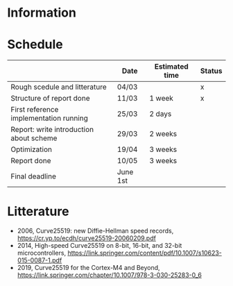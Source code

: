 # Information



# Schedule

|                                         | Date     | Estimated time | Status |
|-----------------------------------------|----------|----------------|--------|
| Rough scedule and litterature           | 04/03    |                | x      |
| Structure of report done                | 11/03    | 1 week         | x      |
| First reference implementation running  | 25/03    | 2 days         |        |
| Report: write introduction about scheme | 29/03    | 2 weeks        |        |
| Optimization                            | 19/04    | 3 weeks        |        |
| Report done                             | 10/05    | 3 weeks        |        |
| Final deadline                          | June 1st |                |        |


# Litterature

 - 2006, Curve25519: new Diffie-Hellman speed records, https://cr.yp.to/ecdh/curve25519-20060209.pdf
 - 2014, High-speed Curve25519 on 8-bit, 16-bit, and 32-bit microcontrollers, https://link.springer.com/content/pdf/10.1007/s10623-015-0087-1.pdf
 - 2019, Curve25519 for the Cortex-M4 and Beyond, https://link.springer.com/chapter/10.1007/978-3-030-25283-0_6